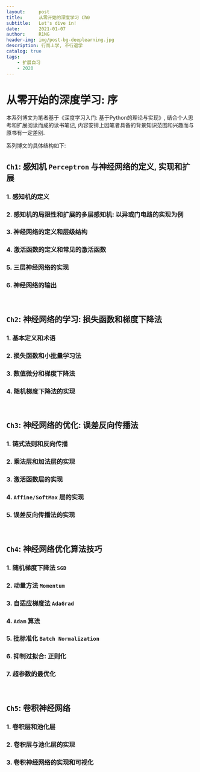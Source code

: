 ```yaml
---
layout:     post
title:      从零开始的深度学习 Ch0
subtitle:   Let's dive in!
date:       2021-01-07
author:     R1NG
header-img: img/post-bg-deeplearning.jpg
description: 行而上学, 不行退学
catalog: true
tags:
    - 扩展自习
    - 2020
---
```


# 从零开始的深度学习: 序

本系列博文为笔者基于《深度学习入门: 基于Python的理论与实现》, 结合个人思考和扩展阅读而成的读书笔记, 内容安排上因笔者具备的背景知识范围和兴趣而与原书有一定差别. 

系列博文的具体结构如下:

## `Ch1`: 感知机 `Perceptron` 与神经网络的定义, 实现和扩展<br>
### 1. 感知机的定义
### 2. 感知机的局限性和扩展的多层感知机: 以异或门电路的实现为例
### 3. 神经网络的定义和层级结构
### 4. 激活函数的定义和常见的激活函数
### 5. 三层神经网络的实现
### 6. 神经网络的输出

<br>

## `Ch2`: 神经网络的学习: 损失函数和梯度下降法<br>
### 1. 基本定义和术语
### 2. 损失函数和小批量学习法
### 3. 数值微分和梯度下降法
### 4. 随机梯度下降法的实现

<br>

## `Ch3`: 神经网络的优化: 误差反向传播法<br>
### 1. 链式法则和反向传播
### 2. 乘法层和加法层的实现
### 3. 激活函数层的实现
### 4. `Affine/SoftMax` 层的实现
### 5. 误差反向传播法的实现

<br>

## `Ch4`: 神经网络优化算法技巧
### 1. 随机梯度下降法 `SGD`
### 2. 动量方法 `Momentum`
### 3. 自适应梯度法 `AdaGrad`
### 4. `Adam` 算法
### 5. 批标准化 `Batch Normalization`
### 6. 抑制过拟合: 正则化
### 7. 超参数的最优化

<br>

## `Ch5`: 卷积神经网络<br>
### 1. 卷积层和池化层
### 2. 卷积层与池化层的实现
### 3. 卷积神经网络的实现和可视化
